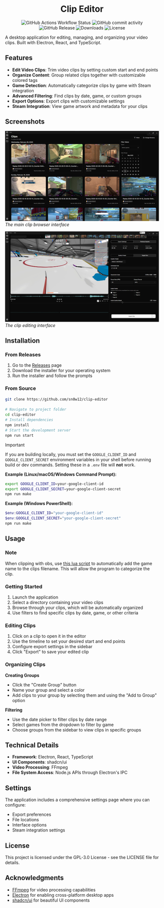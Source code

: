 <h1 align="center">Clip Editor</h1>

<div align="center">
    <img alt="GitHub Actions Workflow Status" src="https://img.shields.io/github/actions/workflow/status/sn0w12/clip-editor/build.yml">
    <img alt="GitHub commit activity" src="https://img.shields.io/github/commit-activity/m/sn0w12/clip-editor">
    <img alt="GitHub Release" src="https://img.shields.io/github/v/release/sn0w12/clip-editor?color=%2374c4c9">
    <img alt="Downloads" src="https://img.shields.io/github/downloads/sn0w12/clip-editor/total">
    <img alt="License" src="https://img.shields.io/github/license/sn0w12/clip-editor">
</div>

A desktop application for editing, managing, and organizing your video clips. Built with Electron, React, and TypeScript.

## Features

- **Edit Video Clips**: Trim video clips by setting custom start and end points
- **Organize Content**: Group related clips together with customizable colored tags
- **Game Detection**: Automatically categorize clips by game with Steam integration
- **Advanced Filtering**: Find clips by date, game, or custom groups
- **Export Options**: Export clips with customizable settings
- **Steam Integration**: View game artwork and metadata for your clips

## Screenshots

![Main interface](./screenshots/clips-page.png)
*The main clip browser interface*

![Clip editor](./screenshots/editor-page.png)
*The clip editing interface*

## Installation

### From Releases

1. Go to the [Releases](https://github.com/sn0w12/clip-editor/releases) page
2. Download the installer for your operating system
3. Run the installer and follow the prompts

### From Source

```bash
git clone https://github.com/sn0w12/clip-editor

# Navigate to project folder
cd clip-editor
# Install dependencies
npm install
# Start the development server
npm run start
```

> [!IMPORTANT]
> If you are building locally, you must set the `GOOGLE_CLIENT_ID` and `GOOGLE_CLIENT_SECRET` environment variables in your shell before running build or dev commands.
> Setting these in a `.env` file will **not** work.
>
> **Example (Linux/macOS/Windows Command Prompt):**
> ```bash
> export GOOGLE_CLIENT_ID=your-google-client-id
> export GOOGLE_CLIENT_SECRET=your-google-client-secret
> npm run make
> ```
>
> **Example (Windows PowerShell):**
> ```powershell
> $env:GOOGLE_CLIENT_ID="your-google-client-id"
> $env:GOOGLE_CLIENT_SECRET="your-google-client-secret"
> npm run make
> ```

## Usage

### Note

When clipping with obs, use [this lua script](https://gist.github.com/sn0w12/38853cff52d219f99a3c44c007103d18) to automatically add the game name to the clips filename. This will allow the program to categorize the clip.

### Getting Started

1. Launch the application
2. Select a directory containing your video clips
3. Browse through your clips, which will be automatically organized
4. Use filters to find specific clips by date, game, or other criteria

### Editing Clips

1. Click on a clip to open it in the editor
2. Use the timeline to set your desired start and end points
3. Configure export settings in the sidebar
4. Click "Export" to save your edited clip

### Organizing Clips

**Creating Groups**
- Click the "Create Group" button
- Name your group and select a color
- Add clips to your group by selecting them and using the "Add to Group" option

**Filtering**
- Use the date picker to filter clips by date range
- Select games from the dropdown to filter by game
- Choose groups from the sidebar to view clips in specific groups

## Technical Details

- **Framework**: Electron, React, TypeScript
- **UI Components**: shadcn/ui
- **Video Processing**: FFmpeg
- **File System Access**: Node.js APIs through Electron's IPC

## Settings

The application includes a comprehensive settings page where you can configure:
- Export preferences
- File locations
- Interface options
- Steam integration settings

## License

This project is licensed under the GPL-3.0 License - see the LICENSE file for details.

## Acknowledgments

- [FFmpeg](https://ffmpeg.org/) for video processing capabilities
- [Electron](https://www.electronjs.org/) for enabling cross-platform desktop apps
- [shadcn/ui](https://ui.shadcn.com/) for beautiful UI components
